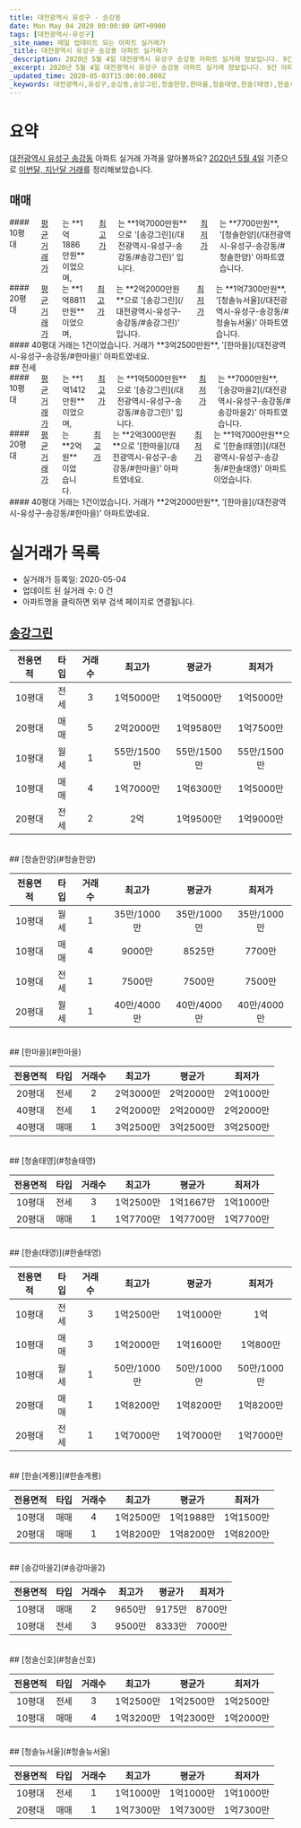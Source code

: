 ```yaml
---
title: 대전광역시 유성구 - 송강동
date: Mon May 04 2020 00:00:00 GMT+0900
tags: [대전광역시-유성구]
_site_name: 매일 업데이트 되는 아파트 실거래가
_title: 대전광역시 유성구 송강동 아파트 실거래가
_description: 2020년 5월 4일 대전광역시 유성구 송강동 아파트 실거래 정보입니다. 9건 아파트 정보가 있습니다.
_excerpt: 2020년 5월 4일 대전광역시 유성구 송강동 아파트 실거래 정보입니다. 9건 아파트 정보가 있습니다.
_updated_time: 2020-05-03T15:00:00.000Z
_keywords: 대전광역시,유성구,송강동,송강그린,청솔한양,한마을,청솔태영,한솔(태영),한솔(계룡),송강마을2,청솔신호,청솔뉴서울
---
```





# 요약
<ins>대전광역시 유성구 송강동</ins> 아파트 실거래 가격을 알아볼까요? <ins>2020년 5월 4일</ins> 기준으로 <ins>이번달, 지난달 거래</ins>를 정리해보았습니다.

## 매매
<div class="container">
<div class="six columns" markdown="1">
#### 10평대
<ins>평균 거래가</ins>는 **1억1886만원**이었으며, <ins>최고가</ins>는 **1억7000만원**으로 '[송강그린](/대전광역시-유성구-송강동/#송강그린)' 입니다. <ins>최저가</ins>는 **7700만원**, '[청솔한양](/대전광역시-유성구-송강동/#청솔한양)' 아파트였습니다.
</div>
<div class="six columns" markdown="1">
#### 20평대
<ins>평균 거래가</ins>는 **1억8811만원**이었으며, <ins>최고가</ins>는 **2억2000만원**으로 '[송강그린](/대전광역시-유성구-송강동/#송강그린)' 입니다. <ins>최저가</ins>는 **1억7300만원**, '[청솔뉴서울](/대전광역시-유성구-송강동/#청솔뉴서울)' 아파트였습니다.
</div>
</div>
<div class="container">
<div class="twelve columns" markdown="1">
#### 40평대
거래는 1건이었습니다. 거래가 **3억2500만원**, '[한마을](/대전광역시-유성구-송강동/#한마을)' 아파트였네요.
</div>
</div>
## 전세
<div class="container">
<div class="six columns" markdown="1">
#### 10평대
<ins>평균 거래가</ins>는 **1억1412만원**이었으며, <ins>최고가</ins>는 **1억5000만원**으로 '[송강그린](/대전광역시-유성구-송강동/#송강그린)' 입니다. <ins>최저가</ins>는 **7000만원**, '[송강마을2](/대전광역시-유성구-송강동/#송강마을2)' 아파트였습니다.
</div>
<div class="six columns" markdown="1">
#### 20평대
<ins>평균 거래가</ins>는 **2억원**이었습니다. <ins>최고가</ins>는 **2억3000만원**으로 '[한마을](/대전광역시-유성구-송강동/#한마을)' 아파트였네요. <ins>최저가</ins>는 **1억7000만원**으로 '[한솔(태영)](/대전광역시-유성구-송강동/#한솔태영)' 아파트이었습니다.
</div>
</div>
<div class="container">
<div class="twelve columns" markdown="1">
#### 40평대
거래는 1건이었습니다. 거래가 **2억2000만원**, '[한마을](/대전광역시-유성구-송강동/#한마을)' 아파트였네요.
</div>
</div>



# 실거래가 목록
- 실거래가 등록일: 2020-05-04
- 업데이트 된 실거래 수: 0 건
- 아파트명을 클릭하면 외부 검색 페이지로 연결됩니다.

## [송강그린](#송강그린)

|전용면적|타입|거래수|최고가|평균가|최저가|
|:---:|:---:|:---:|:---:|:---:|:---:|
|10평대|<span class="deal-type-2">전세</span>|3|1억5000만|1억5000만|1억5000만|
|20평대|<span class="deal-type-1">매매</span>|5|2억2000만|1억9580만|1억7500만|
|10평대|<span class="deal-type-3">월세</span>|1|55만/1500만|55만/1500만|55만/1500만|
|10평대|<span class="deal-type-1">매매</span>|4|1억7000만|1억6300만|1억5000만|
|20평대|<span class="deal-type-2">전세</span>|2|2억|1억9500만|1억9000만|

<br/>
## [청솔한양](#청솔한양)

|전용면적|타입|거래수|최고가|평균가|최저가|
|:---:|:---:|:---:|:---:|:---:|:---:|
|10평대|<span class="deal-type-3">월세</span>|1|35만/1000만|35만/1000만|35만/1000만|
|10평대|<span class="deal-type-1">매매</span>|4|9000만|8525만|7700만|
|10평대|<span class="deal-type-2">전세</span>|1|7500만|7500만|7500만|
|20평대|<span class="deal-type-3">월세</span>|1|40만/4000만|40만/4000만|40만/4000만|

<br/>
## [한마을](#한마을)

|전용면적|타입|거래수|최고가|평균가|최저가|
|:---:|:---:|:---:|:---:|:---:|:---:|
|20평대|<span class="deal-type-2">전세</span>|2|2억3000만|2억2000만|2억1000만|
|40평대|<span class="deal-type-2">전세</span>|1|2억2000만|2억2000만|2억2000만|
|40평대|<span class="deal-type-1">매매</span>|1|3억2500만|3억2500만|3억2500만|

<br/>
## [청솔태영](#청솔태영)

|전용면적|타입|거래수|최고가|평균가|최저가|
|:---:|:---:|:---:|:---:|:---:|:---:|
|10평대|<span class="deal-type-2">전세</span>|3|1억2500만|1억1667만|1억1000만|
|20평대|<span class="deal-type-1">매매</span>|1|1억7700만|1억7700만|1억7700만|

<br/>
## [한솔(태영)](#한솔태영)

|전용면적|타입|거래수|최고가|평균가|최저가|
|:---:|:---:|:---:|:---:|:---:|:---:|
|10평대|<span class="deal-type-2">전세</span>|3|1억2500만|1억1000만|1억|
|10평대|<span class="deal-type-1">매매</span>|3|1억2000만|1억1600만|1억800만|
|10평대|<span class="deal-type-3">월세</span>|1|50만/1000만|50만/1000만|50만/1000만|
|20평대|<span class="deal-type-1">매매</span>|1|1억8200만|1억8200만|1억8200만|
|20평대|<span class="deal-type-2">전세</span>|1|1억7000만|1억7000만|1억7000만|

<br/>
## [한솔(계룡)](#한솔계룡)

|전용면적|타입|거래수|최고가|평균가|최저가|
|:---:|:---:|:---:|:---:|:---:|:---:|
|10평대|<span class="deal-type-1">매매</span>|4|1억2500만|1억1988만|1억1500만|
|20평대|<span class="deal-type-1">매매</span>|1|1억8200만|1억8200만|1억8200만|

<br/>
## [송강마을2](#송강마을2)

|전용면적|타입|거래수|최고가|평균가|최저가|
|:---:|:---:|:---:|:---:|:---:|:---:|
|10평대|<span class="deal-type-1">매매</span>|2|9650만|9175만|8700만|
|10평대|<span class="deal-type-2">전세</span>|3|9500만|8333만|7000만|

<br/>
## [청솔신호](#청솔신호)

|전용면적|타입|거래수|최고가|평균가|최저가|
|:---:|:---:|:---:|:---:|:---:|:---:|
|10평대|<span class="deal-type-2">전세</span>|3|1억2500만|1억2500만|1억2500만|
|10평대|<span class="deal-type-1">매매</span>|4|1억3200만|1억2300만|1억2000만|

<br/>
## [청솔뉴서울](#청솔뉴서울)

|전용면적|타입|거래수|최고가|평균가|최저가|
|:---:|:---:|:---:|:---:|:---:|:---:|
|10평대|<span class="deal-type-2">전세</span>|1|1억1000만|1억1000만|1억1000만|
|20평대|<span class="deal-type-1">매매</span>|1|1억7300만|1억7300만|1억7300만|

<br/>



